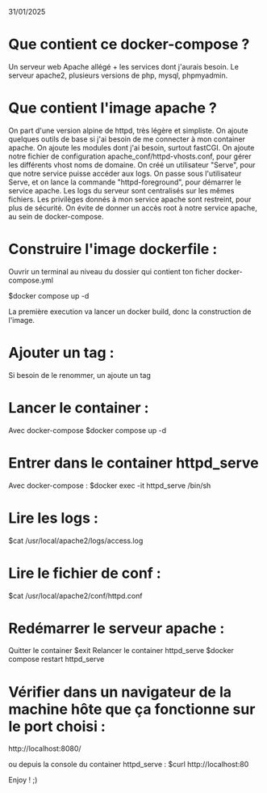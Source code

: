 31/01/2025

# Que contient ce docker-compose ?
Un serveur web Apache allégé + les services dont j'aurais besoin.
Le serveur apache2, plusieurs versions de php, mysql, phpmyadmin.


# Que contient l'image apache ?
On part d'une version alpine de httpd, très légère et simpliste.
On ajoute quelques outils de base si j'ai besoin de me connecter à mon container apache.
On ajoute les modules dont j'ai besoin, surtout fastCGI.
On ajoute notre fichier de configuration apache_conf/httpd-vhosts.conf, pour gérer les différents vhost noms de domaine.
On créé un utilisateur "Serve", pour que notre service puisse accéder aux logs.
On passe sous l'utilisateur Serve, et on lance la commande "httpd-foreground", pour démarrer le service apache.
Les logs du serveur sont centralisés sur les mêmes fichiers.
Les privilèges donnés à mon service apache sont restreint, pour plus de sécurité. On évite de donner un accès root à notre service apache, au sein de docker-compose.


# Construire l'image dockerfile :
Ouvrir un terminal au niveau du dossier qui contient ton ficher docker-compose.yml

  $docker compose up -d
  
La première execution va lancer un docker build, donc la construction de l'image.

# Ajouter un tag :
Si besoin de le renommer, un ajoute un tag

# Lancer le container :
Avec docker-compose
  $docker compose up -d
  
# Entrer dans le container httpd_serve
Avec docker-compose :
  $docker exec -it httpd_serve /bin/sh 

# Lire les logs :
  $cat /usr/local/apache2/logs/access.log 

# Lire le fichier de conf :
  $cat /usr/local/apache2/conf/httpd.conf

# Redémarrer le serveur apache :
Quitter le container
  $exit
Relancer le container httpd_serve
  $docker compose restart httpd_serve

# Vérifier dans un navigateur de la machine hôte que ça fonctionne sur le port choisi :
  http://localhost:8080/

ou depuis la console du container httpd_serve : 
  $curl http://localhost:80
  
  Enjoy ! ;)

